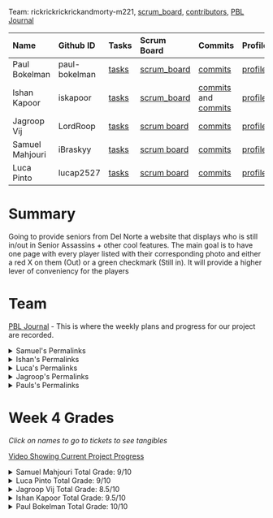 Team: rickrickrickrickandmorty-m221, [scrum_board](https://github.com/paul-bokelman/m221/projects/1), [contributors](https://github.com/paul-bokelman/m221/graphs/contributors), [PBL Journal](https://docs.google.com/document/d/18HXRgCK03j-oEDDNULipVbmPbQST__IhFfyIKpCGtlQ/edit?usp=sharing)

| Name            | Github ID       | Tasks  | Scrum Board | Commits | Profile |
| :------------   |:--------------- | :----- | :---------- | :------ | :------ |
| Paul Bokelman   | paul-bokelman | [tasks](https://github.com/paul-bokelman/m221/issues?q=is%3Aopen+assignee%3Apaul-bokelman)  | [scrum_board](https://github.com/paul-bokelman/m221/projects/1?card_filter_query=assignee%3Apaul-bokelman) | [commits](https://github.com/paul-bokelman/m221/commits?author=paul-bokelman) | [profile](https://github.com/paul-bokelman) |
| Ishan Kapoor    | iskapoor      | [tasks](https://github.com/paul-bokelman/m221/issues?q=is%3Aopen+assignee%3Aiskapoor)       | [scrum_board](https://github.com/paul-bokelman/m221/projects/1?card_filter_query=assignee%3Aiskapoor) | [commits](https://github.com/paul-bokelman/m221/commits?author=iskapoor) and [commits](https://github.com/paul-bokelman/m221/commits?author=Eshan21) | [profile](https://github.com/iskapoor) |
| Jagroop Vij     | LordRoop      | [tasks](https://github.com/paul-bokelman/m221/issues?q=is%3Aopen+assignee%3ALordRoop)       | [scrum board](https://github.com/paul-bokelman/m221/projects/1?card_filter_query=assignee%3Alordroop) | [commits](https://github.com/paul-bokelman/m221/commits?author=LordRoop) | [profile](https://github.com/LordRoop) |
| Samuel Mahjouri | iBraskyy      | [tasks](https://github.com/paul-bokelman/m221/issues?q=is%3Aopen+assignee%3AiBraskyy)       | [scrum board](https://github.com/paul-bokelman/m221/projects/1?card_filter_query=assignee%3AiBraskyy) | [commits](https://github.com/paul-bokelman/m221/commits?author=iBraskyy) | [profile](https://github.com/iBraskyy) |
| Luca Pinto      | lucap2527     | [tasks](https://github.com/paul-bokelman/m221/issues?q=is%3Aopen+assignee%3Alucap2527)      | [scrum board](https://github.com/paul-bokelman/m221/projects/1?card_filter_query=assignee%3Alucap2527) | [commits](https://github.com/paul-bokelman/m221/commits?author=luca2527) | [profile](https://github.com/lucap2527) |



# Summary

Going to provide seniors from Del Norte a website that displays who is still in/out in Senior Assassins + other cool features. The main goal is to have one page with every player listed with their corresponding photo and either a red X on them (Out) or a green checkmark (Still in). It will provide a higher lever of conveniency for the players

# Team

[PBL Journal](https://docs.google.com/document/d/18HXRgCK03j-oEDDNULipVbmPbQST__IhFfyIKpCGtlQ/edit?usp=sharing) - This is where the weekly plans and progress for our project are recorded.

<details>
<summary>Samuel's Permalinks</summary>
<br>

[Sam's Test Corrections](https://docs.google.com/document/d/1J4m888ltQZlV-p-JNlWyx65KKhqEcEW78RdUCDcRjAw/edit?usp=sharing)

[Sam's Tech Talk Notes](https://docs.google.com/document/d/13WPnSnMtUL4bnp5dOZ6WDeoVuI1OcW0uZbBc3tLvT2U/edit?usp=sharing)

</details>

<details>
<summary>Ishan's Permalinks</summary>
<br>

[Ishan Kapoor's Journal](https://docs.google.com/document/d/1bvbj6aZrAFg77SxrK15v2gJzfe5qRikamzlIsG5Nwc8/edit?usp=sharing)
  
</details>

</details>

<details>
<summary>Luca's Permalinks</summary>
<br>

[Luca Pinto Journal](https://docs.google.com/document/d/1o6jel5V2YsOTTnGLbwFYh2T1PtHx-hJ2KlFS8i6V_qs/edit?usp=sharing)

</details>

<details>
<summary>Jagroop's Permalinks</summary>
<br>

[Jagroop's Tech Talk Notes](https://docs.google.com/document/d/1IRCmN5pN-XwPg-95OPInClvOLiPKVoRwjU31HO49Sus/edit)

[Jagroop's Ticket of the Week](https://github.com/paul-bokelman/m221/issues/8)
  
</details>

<details>
<summary>Pauls's Permalinks</summary>
<br>
 
[Paul's Journal](https://docs.google.com/document/d/12QFLbm3LEl3rWMRoM3ZKEnSf0CLwelTJDJ3ESmEY55M/edit#heading=h.pkw01rg8bsdy)
  
</details>
  
# Week 4 Grades

_Click on names to go to tickets to see tangibles_

[Video Showing Current Project Progress](https://www.youtube.com/watch?v=riCSxnGcfFw)

<details>
<summary>Samuel Mahjouri Total Grade: 9/10</summary>
<br>

[Samuel Mahjouri Team Grade](https://github.com/paul-bokelman/m221/issues/7): 4/5 - I facilitated all tasks for this week and assisted Paul

Samuel Mahouri Self Grade: 5/5 - completed everything I needed to complete for self grading
</details>

<details>
<summary>Luca Pinto Total Grade: 9/10</summary>
  
<br>
Luca Pinto Self Grade: 5/5 - Completed Notes, Self grade, Unit tests and corrections
<br>
Luca Pinto Team Grade: 4.5/5 - You can find my completed video in the read me link above, this shows the basic progress of the video and is updated over time each week
</details>

<details>
<summary>Jagroop Vij Total Grade: 8.5/10</summary>
<br>

Jagroop Vij Team Grade: 4.5/5 Completed collaborative [Ticket](https://github.com/paul-bokelman/m221/issues/18) with Ishan. Communication disconnect with the rest of the team caused issues.

Jagroop Vij Self Grade: 4/5 Completed Unit task slightly late
</details>

<details>
<summary>Ishan Kapoor Total Grade: 9.5/10</summary>
<br>


Ishan Kapoor Team Grade: 4.5/5 Completed collaborative [Ticket](https://github.com/paul-bokelman/m221/issues/18) with Roop. Communication disconnect with the rest of the team caused issues.
  
Ishan Kapoor Self Grade: 5/5 Completed tasks

</details>

<details>
<summary>Paul Bokelman Total Grade: 10/10 </summary>
<br>

Paul Bokelman Team Grade: 5/5 - Completed all tasks - [ticket](https://github.com/paul-bokelman/m221/issues/29)
  
Paul Bokelman Self Grade: 5/5 - Completed everything for solo work

</details>
